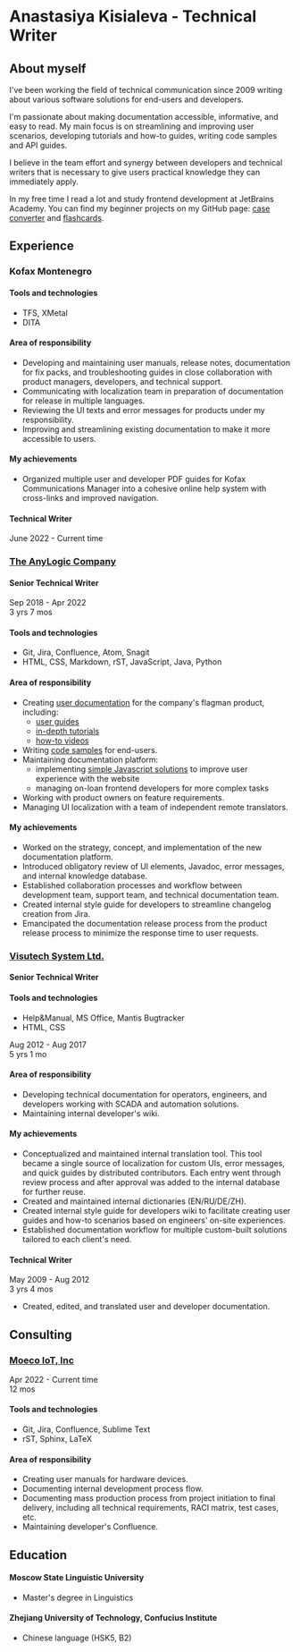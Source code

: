# Anastasiya Kisialeva - Technical Writer

## About myself

I've been working the field of technical communication since 2009 writing about various software solutions for end-users and developers.  

I'm passionate about making documentation accessible, informative, and easy to read. My main focus is on streamlining and improving user scenarios, developing tutorials and how-to guides, writing code samples and API guides.  

I believe in the team effort and synergy between developers and technical writers that is necessary to give users practical knowledge they can immediately apply.  

In my free time I read a lot and study frontend development at JetBrains Academy. You can find my beginner projects on my GitHub page: [case converter](https://github.com/anastasiakiseleva/case-converter) and [flashcards](https://github.com/anastasiakiseleva/Flashcards).

## Experience

### Kofax Montenegro

#### Tools and technologies
- TFS, XMetal
- DITA

#### Area of responsibility
- Developing and maintaining user manuals, release notes, documentation for fix packs, and troubleshooting guides in close collaboration with product managers, developers, and technical support.
- Communicating with localization team in preparation of documentation for release  in multiple languages.
- Reviewing the UI texts and error messages for products under my responsibility.
- Improving and streamlining existing documentation to make it more accessible to users.

#### My achievements

- Organized multiple user and developer PDF guides for Kofax Communications Manager into a cohesive online help system with cross-links and improved navigation.

#### Technical Writer

June 2022 - Current time

### [The AnyLogic Company](https://www.anylogic.com/)

#### Senior Technical Writer

Sep 2018 - Apr 2022  
3 yrs 7 mos

#### Tools and technologies
- Git, Jira, Confluence, Atom, Snagit
- HTML, CSS, Markdown, rST, JavaScript, Java, Python

#### Area of responsibility
- Creating [user documentation](https://www.anylogic.help) for the company's flagman product, including:
    - [user guides](https://anylogic.help/library-reference-guides/material-handling-library/custom-routing.html)
    - [in-depth tutorials](https://anylogic.help/tutorials/material-handling/index.html)
    - [how-to videos](https://www.youtube.com/playlist?list=PLUJJN9tmVTj1czFMt9IKi6wge9GnmMTN3)
- Writing [code samples](https://anylogic.help/library-reference-guides/material-handling-library/custom-routing.html) for end-users.
- Maintaining documentation platform:
    - implementing [simple Javascript solutions](https://anylogic.help/9/toolbar.html) to improve user experience with the website
    - managing on-loan frontend developers for more complex tasks
- Working with product owners on feature requirements.
- Managing UI localization with a team of independent remote translators.

#### My achievements
- Worked on the strategy, concept, and implementation of the new documentation platform.
- Introduced obligatory review of UI elements, Javadoc, error messages, and internal knowledge database.
- Established collaboration processes and workflow between development team, support team, and technical documentation team.
- Created internal style guide for developers to streamline changelog creation from Jira.
- Emancipated the documentation release process from the product release process to minimize the response time to user requests.

### [Visutech System Ltd.](https://visutechsystem.by/en)

#### Senior Technical Writer

#### Tools and technologies
- Help&Manual, MS Office, Mantis Bugtracker
- HTML, CSS

Aug 2012 - Aug 2017  
5 yrs 1 mo

#### Area of responsibility
- Developing technical documentation for operators, engineers, and developers working with SCADA and automation solutions.
- Maintaining internal developer's wiki.

#### My achievements
- Conceptualized and maintained internal translation tool. This tool became a single source of localization for custom UIs, error messages, and quick guides by distributed contributors. Each entry went through review process and after approval was added to the internal database for further reuse.
- Created and maintained internal dictionaries (EN/RU/DE/ZH).
- Created internal style guide for developers wiki to facilitate creating user guides and how-to scenarios based on engineers' on-site experiences.
- Established documentation workflow for multiple custom-built solutions tailored to each client's need.

#### Technical Writer

May 2009 - Aug 2012  
3 yrs 4 mos

- Created, edited, and translated user and developer documentation.

## Consulting

### [Moeco IoT, Inc](https://moeco.io/)

Apr 2022 - Current time  
12 mos

#### Tools and technologies
- Git, Jira, Confluence, Sublime Text
- rST, Sphinx, LaTeX

#### Area of responsibility
- Creating user manuals for hardware devices.
- Documenting internal development process flow.
- Documenting mass production process from project initiation to final delivery, including all technical requirements, RACI matrix, test cases, etc.
- Maintaining developer's Confluence.

## Education

#### Moscow State Linguistic University
- Master's degree in Linguistics

#### Zhejiang University of Technology, Confucius Institute
- Chinese language (HSK5, B2)
